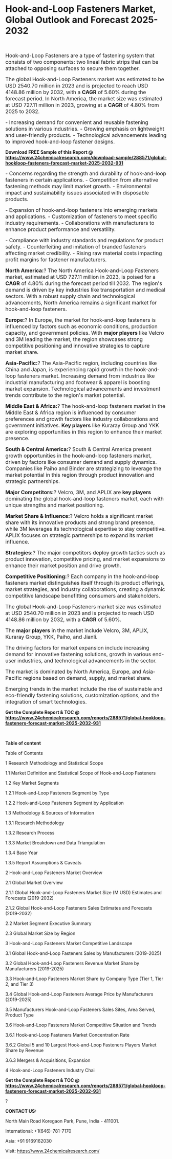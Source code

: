 <h1>Hook-and-Loop Fasteners Market, Global Outlook and Forecast 2025-2032</h1><br/><p><span style="font-size:16px">Hook-and-Loop Fasteners are a type of fastening system that consists of two components: two lineal fabric strips that can be attached to opposing surfaces to secure them together.</span></p>
 
 
 
 <p><span style="font-size:16px">The global Hook-and-Loop Fasteners market was estimated to be USD 2540.70 million in 2023 and is projected to reach USD 4148.86 million by 2032, with a <strong>CAGR</strong> of 5.60% during the forecast period. In North America, the market size was estimated at USD 727.11 million in 2023, growing at a <strong>CAGR</strong> of 4.80% from 2025 to 2032.</span></p>
 
 
 
 <p><span style="font-size:16px">- Increasing demand for convenient and reusable fastening solutions in various industries. - Growing emphasis on lightweight and user-friendly products. - Technological advancements leading to improved hook-and-loop fastener designs.</span></p>
 
 
 
 <div><b>Download FREE Sample of this Report @ <a href="https://www.24chemicalresearch.com/download-sample/288571/global-hookloop-fasteners-forecast-market-2025-2032-931">https://www.24chemicalresearch.com/download-sample/288571/global-hookloop-fasteners-forecast-market-2025-2032-931</a></b></div>
 
 
 
 <p><span style="font-size:16px">- Concerns regarding the strength and durability of hook-and-loop fasteners in certain applications. - Competition from alternative fastening methods may limit market growth. - Environmental impact and sustainability issues associated with disposable products.</span></p>
 
 
 
 <p><span style="font-size:16px">- Expansion of hook-and-loop fasteners into emerging markets and applications. - Customization of fasteners to meet specific industry requirements. - Collaborations with manufacturers to enhance product performance and versatility.</span></p>
 
 
 
 <p><span style="font-size:16px">- Compliance with industry standards and regulations for product safety. - Counterfeiting and imitation of branded fasteners affecting market credibility. - Rising raw material costs impacting profit margins for fastener manufacturers.</span></p>
 
 
 
 <p><span style="font-size:16px"><strong>North America:</strong>? The North America Hook-and-Loop Fasteners market, estimated at USD 727.11 million in 2023, is poised for a <strong>CAGR</strong> of 4.80% during the forecast period till 2032. The region&#39;s demand is driven by key industries like transportation and medical sectors. With a robust supply chain and technological advancements, North America remains a significant market for hook-and-loop fasteners.</span></p>
 
 
 
 <p><span style="font-size:16px"><strong>Europe:</strong>? In Europe, the market for hook-and-loop fasteners is influenced by factors such as economic conditions, production capacity, and government policies. With <strong>major players</strong> like Velcro and 3M leading the market, the region showcases strong competitive positioning and innovative strategies to capture market share.</span></p>
 
 
 
 <p><span style="font-size:16px"><strong>Asia-Pacific:</strong>? The Asia-Pacific region, including countries like China and Japan, is experiencing rapid growth in the hook-and-loop fasteners market. Increasing demand from industries like industrial manufacturing and footwear & apparel is boosting market expansion. Technological advancements and investment trends contribute to the region&#39;s market potential.</span></p>
 
 
 
 <p><span style="font-size:16px"><strong>Middle East & Africa:</strong>? The hook-and-loop fasteners market in the Middle East & Africa region is influenced by consumer preferences and growth factors like industry collaborations and government initiatives. <strong>Key players</strong> like Kuraray Group and YKK are exploring opportunities in this region to enhance their market presence.</span></p>
 
 
 
 <p><span style="font-size:16px"><strong>South & Central America:</strong>? South & Central America present growth opportunities in the hook-and-loop fasteners market, driven by factors like consumer demand and supply dynamics. Companies like Paiho and Binder are strategizing to leverage the market potential in this region through product innovation and strategic partnerships.</span></p>
 
 
 
 <p><span style="font-size:16px"><strong>Major Competitors:</strong>? Velcro, 3M, and APLIX are <strong>key players</strong> dominating the global hook-and-loop fasteners market, each with unique strengths and market positioning.</span></p>
 
 
 
 <p><span style="font-size:16px"><strong>Market Share & Influence:</strong>? Velcro holds a significant market share with its innovative products and strong brand presence, while 3M leverages its technological expertise to stay competitive. APLIX focuses on strategic partnerships to expand its market influence.</span></p>
 
 
 
 <p><span style="font-size:16px"><strong>Strategies:</strong>? The major competitors deploy growth tactics such as product innovation, competitive pricing, and market expansions to enhance their market position and drive growth.</span></p>
 
 
 
 <p><span style="font-size:16px"><strong>Competitive Positioning:</strong>? Each company in the hook-and-loop fasteners market distinguishes itself through its product offerings, market strategies, and industry collaborations, creating a dynamic competitive landscape benefitting consumers and stakeholders.</span></p>
 
 
 
 <p><span style="font-size:16px">The global Hook-and-Loop Fasteners market size was estimated at USD 2540.70 million in 2023 and is projected to reach USD 4148.86 million by 2032, with a <strong>CAGR</strong> of 5.60%.</span></p>
 
 
 
 <p><span style="font-size:16px">The <strong>major players</strong> in the market include Velcro, 3M, APLIX, Kuraray Group, YKK, Paiho, and Jianli.</span></p>
 
 
 
 <p><span style="font-size:16px">The driving factors for market expansion include increasing demand for innovative fastening solutions, growth in various end-user industries, and technological advancements in the sector.</span></p>
 
 
 
 <p><span style="font-size:16px">The market is dominated by North America, Europe, and Asia-Pacific regions based on demand, supply, and market share.</span></p>
 
 
 
 <p><span style="font-size:16px">Emerging trends in the market include the rise of sustainable and eco-friendly fastening solutions, customization options, and the integration of smart technologies.</span></p>
 
 
 
 <div><b>Get the Complete Report & TOC @ <a href="https://www.24chemicalresearch.com/reports/288571/global-hookloop-fasteners-forecast-market-2025-2032-931">https://www.24chemicalresearch.com/reports/288571/global-hookloop-fasteners-forecast-market-2025-2032-931</a></b></div>
 
 
 
 <p><br />
 
 <b>Table of content</b></p>
 
 
 
 <p>Table of Contents<br />
 
 1 Research Methodology and Statistical Scope<br />
 
 1.1 Market Definition and Statistical Scope of Hook-and-Loop Fasteners<br />
 
 1.2 Key Market Segments<br />
 
 1.2.1 Hook-and-Loop Fasteners Segment by Type<br />
 
 1.2.2 Hook-and-Loop Fasteners Segment by Application<br />
 
 1.3 Methodology & Sources of Information<br />
 
 1.3.1 Research Methodology<br />
 
 1.3.2 Research Process<br />
 
 1.3.3 Market Breakdown and Data Triangulation<br />
 
 1.3.4 Base Year<br />
 
 1.3.5 Report Assumptions & Caveats<br />
 
 2 Hook-and-Loop Fasteners Market Overview<br />
 
 2.1 Global Market Overview<br />
 
 2.1.1 Global Hook-and-Loop Fasteners Market Size (M USD) Estimates and Forecasts (2019-2032)<br />
 
 2.1.2 Global Hook-and-Loop Fasteners Sales Estimates and Forecasts (2019-2032)<br />
 
 2.2 Market Segment Executive Summary<br />
 
 2.3 Global Market Size by Region<br />
 
 3 Hook-and-Loop Fasteners Market Competitive Landscape<br />
 
 3.1 Global Hook-and-Loop Fasteners Sales by Manufacturers (2019-2025)<br />
 
 3.2 Global Hook-and-Loop Fasteners Revenue Market Share by Manufacturers (2019-2025)<br />
 
 3.3 Hook-and-Loop Fasteners Market Share by Company Type (Tier 1, Tier 2, and Tier 3)<br />
 
 3.4 Global Hook-and-Loop Fasteners Average Price by Manufacturers (2019-2025)<br />
 
 3.5 Manufacturers Hook-and-Loop Fasteners Sales Sites, Area Served, Product Type<br />
 
 3.6 Hook-and-Loop Fasteners Market Competitive Situation and Trends<br />
 
 3.6.1 Hook-and-Loop Fasteners Market Concentration Rate<br />
 
 3.6.2 Global 5 and 10 Largest Hook-and-Loop Fasteners Players Market Share by Revenue<br />
 
 3.6.3 Mergers & Acquisitions, Expansion<br />
 
 4 Hook-and-Loop Fasteners Industry Chai</p>
 
 
 
 <div><b>Get the Complete Report & TOC @ <a href="https://www.24chemicalresearch.com/reports/288571/global-hookloop-fasteners-forecast-market-2025-2032-931">https://www.24chemicalresearch.com/reports/288571/global-hookloop-fasteners-forecast-market-2025-2032-931</a></b></div>
 
 
 
 <p>? </p>
 
 
 
 <p><b>CONTACT US:</b><br />
 
 North Main Road Koregaon Park, Pune, India - 411001.<br />
 
 International: +1(646)-781-7170<br />
 
 Asia: +91 9169162030<br />
 
 Visit: <a href="https://www.24chemicalresearch.com/">https://www.24chemicalresearch.com/</a></p>